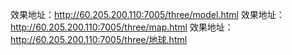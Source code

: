 效果地址：http://60.205.200.110:7005/three/model.html
效果地址：http://60.205.200.110:7005/three/map.html
效果地址：http://60.205.200.110:7005/three/地球.html
